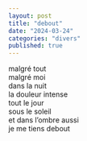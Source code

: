 ```yaml
---
layout: post
title: "debout"
date: "2024-03-24"
categories: "divers"
published: true
---
```


malgré tout  
malgré moi  
dans la nuit  
la douleur intense  
tout le jour  
sous le soleil  
et dans l’ombre aussi  
je me tiens debout  

